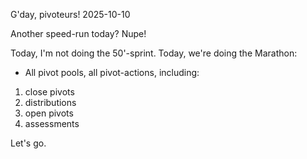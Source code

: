G'day, pivoteurs! 2025-10-10

Another speed-run today? Nupe!

Today, I'm not doing the 50'-sprint. Today, we're doing the Marathon:

* All pivot pools, all pivot-actions, including:

1. close pivots
2. distributions
3. open pivots
4. assessments

Let's go.

